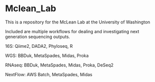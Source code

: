 # Mclean_Lab

This is a repository for the McLean Lab at the University of Washington 

Included are multiple workflows for dealing and investigating next generation sequencing outputs.

16S: Qiime2, DADA2, Phyloseq, R

WGS: BBDuk, MetaSpades, Midas, Proka

RNAseq: BBDuk, MetaSpades, Midas, Proka, DeSeq2

NextFlow: AWS Batch, MetaSpades, Midas
